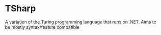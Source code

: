 TSharp
======

A variation of the Turing programming language that runs on .NET. Aims to be mostly syntax/feature compatible
